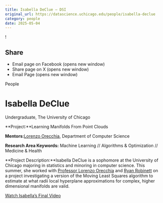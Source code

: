 ```yaml
---
title: Isabella DeClue – DSI
original_url: https://datascience.uchicago.edu/people/isabella-declue
category: people
date: 2025-05-04
---
```


<!-- Table-like structure detected -->

!

## Share

* Email page on Facebook (opens new window)
* Share page on X (opens new window)
* Email Page (opens new window)

<!-- Table-like structure detected -->

People

# Isabella DeClue

Undergraduate, The University of Chicago

**Project:**Learning Manifolds From Point Clouds

**Mentors:**[Lorenzo Orecchia](https://computerscience.uchicago.edu/people/profile/lorenzo-orecchia/), Department of Computer Science

**Research Area Keywords:** Machine Learning // Algorithms & Optimization // Medicine & Health

**Project Description:**Isabella DeClue is a sophomore at the University of Chicago majoring in statistics and minoring in computer science. This summer, she worked with [Professor Lorenzo Orecchia](https://computerscience.uchicago.edu/people/profile/lorenzo-orecchia/) and [Ryan Robinett](https://people.cs.uchicago.edu/~robinett/) on a project investigating a version of the Moving Least Squares algorithm to estimate at what radii local hyperplane approximations for complex, higher dimensional manifolds are valid.

[Watch Isabella’s Final Video](https://www.youtube.com/watch?v=LSJXRA7btGY&list=PL0IrIAIuK93E7cbGQFuGn8NWltNYDwxMh&index=14)